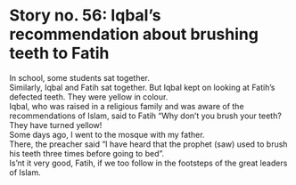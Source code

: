 Story no. 56: Iqbal’s recommendation about brushing teeth to Fatih
==================================================================

In school, some students sat together.  
 Similarly, Iqbal and Fatih sat together. But Iqbal kept on looking at
Fatih’s defected teeth. They were yellow in colour.  
 Iqbal, who was raised in a religious family and was aware of the
recommendations of Islam, said to Fatih “Why don’t you brush your teeth?
They have turned yellow!  
 Some days ago, I went to the mosque with my father.  
 There, the preacher said “I have heard that the prophet (saw) used to
brush his teeth three times before going to bed”.  
 Is’nt it very good, Fatih, if we too follow in the footsteps of the
great leaders of Islam.



